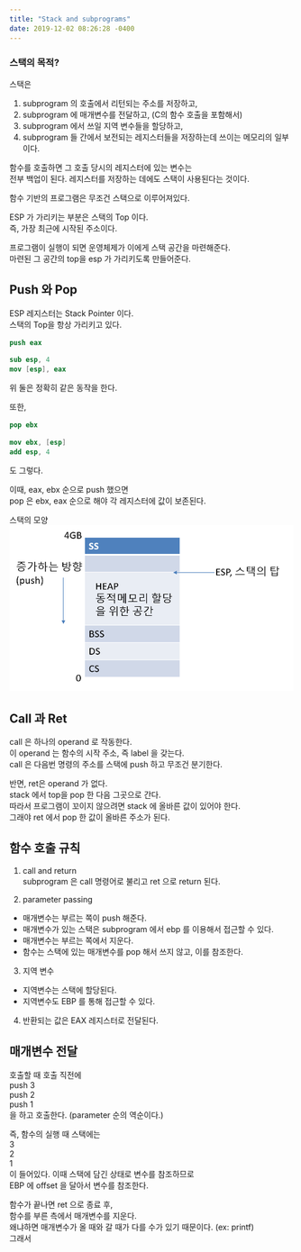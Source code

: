 ```yaml
---
title: "Stack and subprograms"
date: 2019-12-02 08:26:28 -0400
---
```

### 스택의 목적?  
스택은  
1. subprogram 의 호출에서 리턴되는 주소를 저장하고,  
2. subprogram 에 매개변수를 전달하고, (C의 함수 호출을 포함해서)  
3. subprogram 에서 쓰일 지역 변수들을 할당하고,  
4. subprogram 들 간에서 보전되는 레지스터들을 저장하는데 쓰이는 메모리의 일부이다.  

함수를 호출하면 그 호출 당시의 레지스터에 있는 변수는  
전부 백업이 된다. 레지스터를 저장하는 데에도 스택이 사용된다는 것이다.  

함수 기반의 프로그램은 무조건 스택으로 이루어져있다.  

ESP 가 가리키는 부분은 스택의 Top 이다.  
즉, 가장 최근에 시작된 주소이다.  

프로그램이 실행이 되면 운영체제가 이에게 스택 공간을 마련해준다.  
마련된 그 공간의 top을 esp 가 가리키도록 만들어준다.  


## Push 와 Pop
ESP 레지스터는 Stack Pointer 이다.  
스택의 Top을 항상 가리키고 있다.  

```nasm
push eax
``` 

```nasm
sub esp, 4
mov [esp], eax
```

위 둘은 정확히 같은 동작을 한다.  

또한,

```nasm
pop ebx
```

```nasm
mov ebx, [esp]
add esp, 4
```
도 그렇다.  

이때, eax, ebx 순으로 push 했으면  
pop 은 ebx, eax 순으로 해야 각 레지스터에 값이 보존된다.  

스택의 모양
![stack](./stack.png)



## Call 과 Ret 
call 은 하나의 operand 로 작동한다.  
이 operand 는 함수의 시작 주소, 즉 label 을 갖는다.  
call 은 다음번 명령의 주소를 스택에 push 하고 무조건 분기한다.  

반면, ret은 operand 가 없다.  
stack 에서 top을 pop 한 다음 그곳으로 간다.  
따라서 프로그램이 꼬이지 않으려면 stack 에 올바른 값이 있어야 한다.  
그래야 ret 에서 pop 한 값이 올바른 주소가 된다.  


## 함수 호출 규칙  
1. call and return  
subprogram 은 call 명령어로 불리고 ret 으로 return 된다.  

2. parameter passing    
- 매개변수는 부르는 쪽이 push 해준다.  
- 매개변수가 있는 스택은 subprogram 에서 ebp 를 이용해서 접근할 수 있다.  
- 매개변수는 부르는 쪽에서 지운다. 
- 함수는 스택에 있는 매개변수를 pop 해서 쓰지 않고, 이를 참조한다.  

3. 지역 변수  
- 지역변수는 스택에 할당된다.  
- 지역변수도 EBP 를 통해 접근할 수 있다.  

4. 반환되는 값은 EAX 레지스터로 전달된다.



## 매개변수 전달

호출할 때 호출 직전에  
push 3  
push 2  
push 1  
을 하고 호출한다. (parameter 순의 역순이다.)  

즉, 함수의 실행 때 스택에는  
3  
2  
1  
이 들어있다. 이때 스택에 담긴 상태로 변수를 참조하므로  
EBP 에 offset 을 달아서 변수를 참조한다.  

함수가 끝나면 ret 으로 종료 후,  
함수를 부른 측에서 매개변수를 지운다.  
왜냐하면 매개변수가 올 때와 갈 때가 다를 수가 있기 때문이다. (ex: printf)  
그래서 
